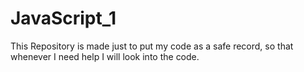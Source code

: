 # JavaScript_1
This Repository is made just to put my code as a safe record, so that whenever I need help I will look into the code. 
